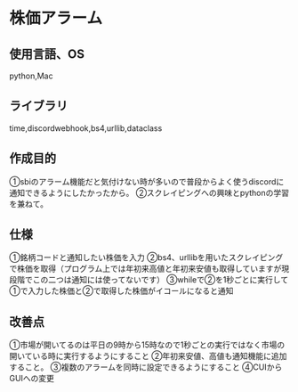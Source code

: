 # 株価アラーム

## 使用言語、OS　
python,Mac
## ライブラリ
time,discordwebhook,bs4,urllib,dataclass
## 作成目的
①sbiのアラーム機能だと気付けない時が多いので普段からよく使うdiscordに通知できるようにしたかったから。
②スクレイピングへの興味とpythonの学習を兼ねて。
## 仕様
①銘柄コードと通知したい株価を入力
②bs4、urllibを用いたスクレイピングで株価を取得（プログラム上では年初来高値と年初来安値も取得していますが現段階でこの二つは通知には使ってないです）
③whileで②を1秒ごとに実行して①で入力した株価と②で取得した株価がイコールになると通知
## 改善点
①市場が開いてるのは平日の9時から15時なので1秒ごとの実行ではなく市場の開いている時に実行するようにすること
②年初来安値、高値も通知機能に追加すること。
③複数のアラームを同時に設定できるようにすること
④CUIからGUIへの変更







